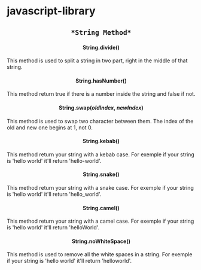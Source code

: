 # javascript-library

## <p align="center"> `*String Method*` </p>
#### <p align="center"> String.divide() </p>
This method is used to split a string in two part, right in the middle of that string.

#### <p align="center"> String.hasNumber()</p>
This method return true if there is a number inside the string and false if not.

#### <p align="center"> String.swap(*oldIndex*, *newIndex*)</p>
This method is used to swap two character between them. The index of the old and new one begins at 1, not 0.

#### <p align="center"> String.kebab()</p>
This method return your string with a kebab case. For exemple if your string is 'hello world' it'll return 'hello-world'.

#### <p align="center"> String.snake()</p>
This method return your string with a snake case. For exemple if your string is 'hello world' it'll return 'hello_world'.

#### <p align="center"> String.camel()</p>
This method return your string with a camel case. For exemple if your string is 'hello world' it'll return 'helloWorld'.

#### <p align="center"> String.noWhiteSpace()</p>
This method is used to remove all the white spaces in a string. For exemple if your string is 'hello world' it'll return 'helloworld'.
